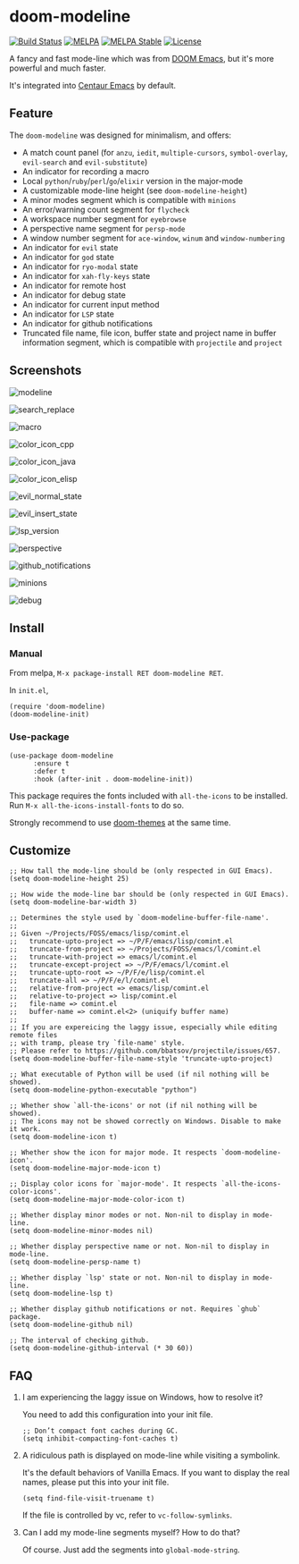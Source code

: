 # doom-modeline

[![Build Status](https://travis-ci.org/seagle0128/doom-modeline.svg?branch=master)](https://travis-ci.org/seagle0128/doom-modeline)
[![MELPA](https://melpa.org/packages/doom-modeline-badge.svg)](https://melpa.org/#/doom-modeline)
[![MELPA Stable](https://stable.melpa.org/packages/doom-modeline-badge.svg)](https://stable.melpa.org/#/doom-modeline)
[![License](http://img.shields.io/:license-gpl3-blue.svg)](http://www.gnu.org/licenses/gpl-3.0.html)

A fancy and fast mode-line which was from [DOOM
Emacs](https://github.com/hlissner/doom-emacs/tree/master/modules/ui/doom-modeline),
but it's more powerful and much faster.

It's integrated into [Centaur Emacs](https://github.com/seagle0128/.emacs.d) by
default.

## Feature

The `doom-modeline` was designed for minimalism, and offers:

- A match count panel (for `anzu`, `iedit`, `multiple-cursors`, `symbol-overlay`,
  `evil-search` and `evil-substitute`)
- An indicator for recording a macro
- Local `python`/`ruby`/`perl`/`go`/`elixir` version in the major-mode
- A customizable mode-line height (see `doom-modeline-height`)
- A minor modes segment which is compatible with `minions`
- An error/warning count segment for `flycheck`
- A workspace number segment for `eyebrowse`
- A perspective name segment for `persp-mode`
- A window number segment for `ace-window`, `winum` and `window-numbering`
- An indicator for `evil` state
- An indicator for `god` state
- An indicator for `ryo-modal` state
- An indicator for `xah-fly-keys` state
- An indicator for remote host
- An indicator for debug state
- An indicator for current input method
- An indicator for `LSP` state
- An indicator for github notifications
- Truncated file name, file icon, buffer state and project name in buffer
  information segment, which is compatible with `projectile` and `project`
  
## Screenshots

![modeline](https://user-images.githubusercontent.com/140797/49694177-10dcd280-fbc0-11e8-8d21-971ede6afdb5.png
 "Mode-line")

![search_replace](https://user-images.githubusercontent.com/140797/49694189-6913d480-fbc0-11e8-93ae-9578455dcd2c.png
"Search and Replace")

![macro](https://user-images.githubusercontent.com/140797/49694199-cc056b80-fbc0-11e8-9bb1-533b1e64da66.png
"Macro")

![color_icon_cpp](https://user-images.githubusercontent.com/140797/50414928-3c63ec00-0853-11e9-9b26-6a1df278d332.png
"Color C++ icon")

![color_icon_java](https://user-images.githubusercontent.com/140797/50415081-1428bd00-0854-11e9-9ae5-91805290c524.png
"Color Java icon")

![color_icon_elisp](https://user-images.githubusercontent.com/140797/50415381-9f568280-0855-11e9-9478-34a6dd614d96.png
"Color Elisp icon")

![evil_normal_state](https://user-images.githubusercontent.com/140797/49694476-b8103880-fbc5-11e8-9c18-91f5e9258333.png
"Evil Normal State")

![evil_insert_state](https://user-images.githubusercontent.com/140797/49694461-8b5c2100-fbc5-11e8-993e-d97baa9f01af.png
"Evil Insert State")

![lsp_version](https://user-images.githubusercontent.com/140797/49694206-edfeee00-fbc0-11e8-9c50-888a2cd7a397.png
"Perspective, LSP, Version, VCS and Flycheck")

![perspective](https://user-images.githubusercontent.com/140797/49694481-e0983280-fbc5-11e8-8cb2-c8d2e782bcdb.png
 "Perspective, LSP, Version and VCS")

![github_notifications](https://user-images.githubusercontent.com/140797/49808406-6b7c5700-fd97-11e8-83bb-d2ddbe5be8eb.png
"Github Notifications")

![minions](https://user-images.githubusercontent.com/140797/50301291-de857c00-04c1-11e9-84c5-bfbc8de8295f.png
"Minions and minor modes")

![debug](https://user-images.githubusercontent.com/140797/50302008-c57dca80-04c3-11e9-8578-50154ef4f9f0.png
"Debug state")

## Install

### Manual

From melpa, `M-x package-install RET doom-modeline RET`.

In `init.el`,

``` emacs-lisp
(require 'doom-modeline)
(doom-modeline-init)
```

### Use-package

``` emacs-lisp
(use-package doom-modeline
      :ensure t
      :defer t
      :hook (after-init . doom-modeline-init))
```

This package requires the fonts included with `all-the-icons` to be installed.
Run `M-x all-the-icons-install-fonts` to do so.

Strongly recommend to use
[doom-themes](https://github.com/hlissner/emacs-doom-themes) at the same time.

## Customize

``` emacs-lisp
;; How tall the mode-line should be (only respected in GUI Emacs).
(setq doom-modeline-height 25)

;; How wide the mode-line bar should be (only respected in GUI Emacs).
(setq doom-modeline-bar-width 3)

;; Determines the style used by `doom-modeline-buffer-file-name'.
;;
;; Given ~/Projects/FOSS/emacs/lisp/comint.el
;;   truncate-upto-project => ~/P/F/emacs/lisp/comint.el
;;   truncate-from-project => ~/Projects/FOSS/emacs/l/comint.el
;;   truncate-with-project => emacs/l/comint.el
;;   truncate-except-project => ~/P/F/emacs/l/comint.el
;;   truncate-upto-root => ~/P/F/e/lisp/comint.el
;;   truncate-all => ~/P/F/e/l/comint.el
;;   relative-from-project => emacs/lisp/comint.el
;;   relative-to-project => lisp/comint.el
;;   file-name => comint.el
;;   buffer-name => comint.el<2> (uniquify buffer name)
;;
;; If you are expereicing the laggy issue, especially while editing remote files
;; with tramp, please try `file-name' style.
;; Please refer to https://github.com/bbatsov/projectile/issues/657.
(setq doom-modeline-buffer-file-name-style 'truncate-upto-project)

;; What executable of Python will be used (if nil nothing will be showed).
(setq doom-modeline-python-executable "python")

;; Whether show `all-the-icons' or not (if nil nothing will be showed).
;; The icons may not be showed correctly on Windows. Disable to make it work.
(setq doom-modeline-icon t)

;; Whether show the icon for major mode. It respects `doom-modeline-icon'.
(setq doom-modeline-major-mode-icon t)

;; Display color icons for `major-mode'. It respects `all-the-icons-color-icons'.
(setq doom-modeline-major-mode-color-icon t)

;; Whether display minor modes or not. Non-nil to display in mode-line.
(setq doom-modeline-minor-modes nil)

;; Whether display perspective name or not. Non-nil to display in mode-line.
(setq doom-modeline-persp-name t)

;; Whether display `lsp' state or not. Non-nil to display in mode-line.
(setq doom-modeline-lsp t)

;; Whether display github notifications or not. Requires `ghub` package.
(setq doom-modeline-github nil)

;; The interval of checking github.
(setq doom-modeline-github-interval (* 30 60))
```

## FAQ

1. I am experiencing the laggy issue on Windows, how to resolve it?

   You need to add this configuration into your init file.

   ``` emacs-lisp
   ;; Don’t compact font caches during GC.
   (setq inhibit-compacting-font-caches t)
   ```

1. A ridiculous path is displayed on mode-line while visiting a symbolink.

    It's the default behaviors of Vanilla Emacs. If you want to display the real
    names, please put this into your init file.

    ``` emacs-lisp
    (setq find-file-visit-truename t)
    ```

    If the file is controlled by vc, refer to `vc-follow-symlinks`.

1. Can I add my mode-line segments myself? How to do that?

   Of course. Just add the segments into `global-mode-string`.
